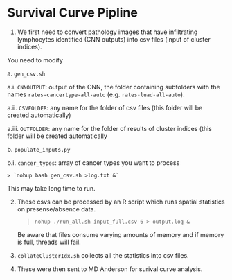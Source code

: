 # Survival Curve Pipline


1. We first need to convert pathology images that have infiltrating lymphocytes identified (CNN outputs) into csv files (input of cluster indices).

You need to modify

a. `gen_csv.sh`

a.i. `CNNOUTPUT`: output of the CNN, the folder containing subfolders with the names `rates-cancertype-all-auto` (e.g. `rates-luad-all-auto`).

a.ii. `CSVFOLDER`: any name for the folder of csv files (this folder will be created automatically)

a.iii. `OUTFOLDER`: any name for the folder of results of cluster indices (this folder will be created automatically


b. `populate_inputs.py`

b.i. `cancer_types`: array of cancer types you want to process

    > `nohup bash gen_csv.sh >log.txt &`


This may take long time to run.



2. These csvs can be processed by an R script which runs spatial statistics on presense/absence data.
    > `nohup ./run_all.sh input_full.csv 6 > output.log &`

    Be aware that files consume varying amounts of memory and if memory is full, threads will fail.


3. `collateClusterIdx.sh` collects all the statistics into csv files.


4. These were then sent to MD Anderson for surival curve analysis.

